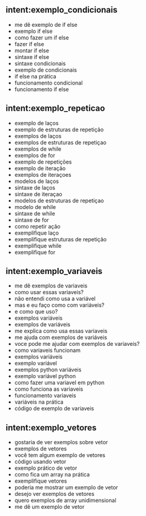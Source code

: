 ## intent:exemplo_condicionais
- me dê exemplo de if else
- exemplo if else
- como fazer um if else
- fazer if else
- montar if else
- sintaxe if else
- sintaxe condicionais
- exemplo de condicionais
- if else na prática
- funcionamento condicional
- funcionamento if else

## intent:exemplo_repeticao
- exemplo de laços
- exemplo de estruturas de repetição
- exemplos de laços
- exemplos de estruturas de repetiçao
- exemplos de while
- exemplos de for
- exemplo de repetições
- exemplo de iteração
- exemplos de iteraçoes
- modelos de laços
- sintaxe de laços
- sintaxe de iteraçao
- modelos de estruturas de repetiçao
- modelo de while
- sintaxe de while
- sintaxe de for
- como repetir ação
- exemplifique laço
- exemplifique estruturas de repetição
- exemplifique while
- exemplifique for

## intent:exemplo_variaveis
- me dê exemplos de variaveis
- como usar essas variaveis?
- não entendi como usa a variável
- mas e eu faço como com variáveis?
- e como que uso?
- exemplos variáveis
- exemplos de variáveis
- me explica como usa essas variaveis
- me ajuda com exemplos de variáveis
- voce pode me ajudar com exemplos de variaveis?
- como variaveis funcionam
- exemplos variáveis
- exemplo variável
- exemplos python variáveis
- exemplo variável python
- como fazer uma variavel em python
- como funciona as variaveis
- funcionamento variaveis
- variáveis na prática
- código de exemplo de variaveis

## intent:exemplo_vetores
- gostaria de ver exemplos sobre vetor
- exemplos de vetores
- você tem algum exemplo de vetores
- código usando vetor
- exemplo prático de vetor
- como fica um array na prática
- exemplifique vetores
- poderia me mostrar um exemplo de vetor
- desejo ver exemplos de vetores
- quero exemplos de array unidimensional 
- me dê um exemplo de vetor
